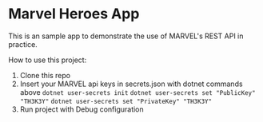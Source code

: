 # Marvel Heroes App

This is an sample app to demonstrate the use of MARVEL's REST API in practice.

How to use this project: 

1. Clone this repo
2. Insert your MARVEL api keys in secrets.json with dotnet commands above
    `dotnet user-secrets init`
    `dotnet user-secrets set "PublicKey" "TH3K3Y"`
    `dotnet user-secrets set "PrivateKey" "TH3K3Y"`
3. Run project with Debug configuration